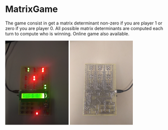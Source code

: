 # MatrixGame

The game consist in get a matrix determinant non-zero if you are player 1 or zero if you are player 0. 
All possible matrix determinants are computed each turn to compute who is winning.
Online game also available.


<img src="FrontMatrixGame.jpg" height="40%" width="40%"> <img src="BackMatrixGame.jpg" height="40%" width="40%">
